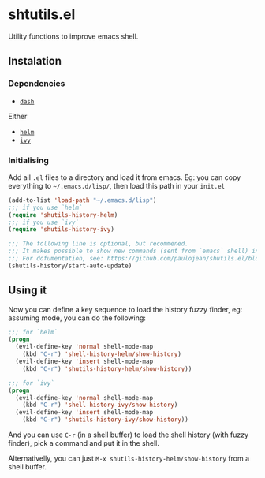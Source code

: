 # shtutils.el

Utility functions to improve emacs shell.

## Instalation

### Dependencies
- [`dash`](https://github.com/magnars/dash.el)

Either
- [`helm`](https://github.com/emacs-helm/helm)
- [`ivy`](https://github.com/abo-abo/swiper)

### Initialising

Add all `.el` files to a directory and load it from emacs. Eg: you can copy everything to `~/.emacs.d/lisp/`, then load this path in your `init.el`

``` el
(add-to-list 'load-path "~/.emacs.d/lisp")
;;; if you use `helm`
(require 'shutils-history-helm)
;;; if you use `ivy`
(require 'shutils-history-ivy)

;;; The following line is optional, but recommened.
;;; It makes possible to show new commands (sent from `emacs` shell) in the history's list.
;;; For dofumentation, see: https://github.com/paulojean/shutils.el/blob/master/shutils-history.el
(shutils-history/start-auto-update)

```

## Using it

Now you can define a key sequence to load the history fuzzy finder, eg: assuming mode, you can do the following:

```el
;;; for `helm`
(progn
  (evil-define-key 'normal shell-mode-map
    (kbd "C-r") 'shell-history-helm/show-history)
  (evil-define-key 'insert shell-mode-map
    (kbd "C-r") 'shutils-history-helm/show-history))

;;; for `ivy`
(progn
  (evil-define-key 'normal shell-mode-map
    (kbd "C-r") 'shell-history-ivy/show-history)
  (evil-define-key 'insert shell-mode-map
    (kbd "C-r") 'shutils-history-ivy/show-history))
```

And you can use `C-r` (in a shell buffer) to load the shell history (with fuzzy finder), pick a command and put it in the shell.

Alternativelly, you can just `M-x shutils-history-helm/show-history` from a shell buffer.
